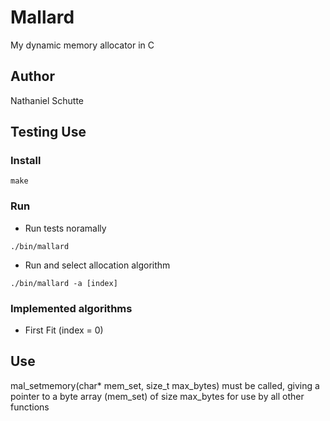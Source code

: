 # Mallard
My dynamic memory allocator in C

## Author
Nathaniel Schutte

## Testing Use
### Install
```
make
```
### Run
- Run tests noramally
```
./bin/mallard
```
- Run and select allocation algorithm
```
./bin/mallard -a [index]
```
### Implemented algorithms
- First Fit (index = 0)

## Use
mal_setmemory(char* mem_set, size_t max_bytes) must be called, giving a pointer to a byte array (mem_set) of size max_bytes for use by all other functions
